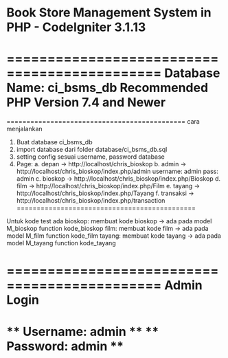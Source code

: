 # **Book Store Management System in PHP - CodeIgniter 3.1.13**

=============================================
**Database Name: ci_bsms_db**
**Recommended PHP Version 7.4 and Newer**
=============================================


=============================================
 cara menjalankan
 1. Buat database ci_bsms_db
 2. import database dari folder database/ci_bsms_db.sql
 3. setting config sesuai username, password database
 4. Page:
 a. depan -> http://localhost/chris_bioskop 
 b. admin -> http://localhost/chris_bioskop/index.php/admin username: admin pass: admin
 c. bioskop -> http://localhost/chris_bioskop/index.php/Bioskop
 d. film -> http://localhost/chris_bioskop/index.php/Film
 e. tayang -> http://localhost/chris_bioskop/index.php/Tayang
 f. transaksi -> http://localhost/chris_bioskop/index.php/transaction
 =============================================

Untuk kode test ada 
bioskop: membuat kode bioskop -> ada pada model M_bioskop function kode_bioskop
film: membuat kode film -> ada pada model M_film function kode_film
tayang: membuat kode tayang -> ada pada model M_tayang function kode_tayang

=============================================
**Admin Login**
=============================================
** Username: admin **
** Password: admin **
=============================================
